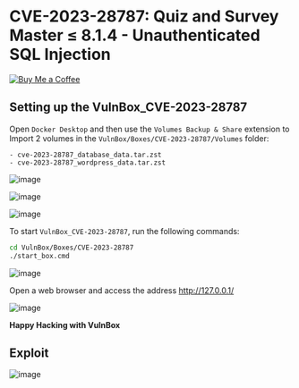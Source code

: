 # CVE-2023-28787: Quiz and Survey Master ≤ 8.1.4 - Unauthenticated SQL Injection
[![Buy Me a Coffee](https://www.buymeacoffee.com/assets/img/custom_images/orange_img.png)](https://www.buymeacoffee.com/truocphan)

## Setting up the VulnBox_CVE-2023-28787
Open `Docker Desktop` and then use the `Volumes Backup & Share` extension to Import 2 volumes in the `VulnBox/Boxes/CVE-2023-28787/Volumes` folder:
```
- cve-2023-28787_database_data.tar.zst
- cve-2023-28787_wordpress_data.tar.zst
```

![image](https://user-images.githubusercontent.com/57470560/234553508-68e6c5d9-b08f-4031-ae8a-a5c468a3c006.png)

![image](https://user-images.githubusercontent.com/57470560/234553739-0fbab413-1bb8-4094-ad42-84e910e2f137.png)

![image](https://user-images.githubusercontent.com/57470560/234553820-8a01099e-cde6-41f9-9d1e-2d2bd0d5d5a4.png)

To start `VulnBox_CVE-2023-28787`, run the following commands:
```bash
cd VulnBox/Boxes/CVE-2023-28787
./start_box.cmd
```
![image](https://user-images.githubusercontent.com/57470560/234554147-a85b6f53-be1e-4aa2-840c-d7354ac72a12.png)

Open a web browser and access the address http://127.0.0.1/

![image](https://user-images.githubusercontent.com/57470560/234554247-38159823-0e7f-4e07-ba03-c5ce0f442416.png)

**Happy Hacking with VulnBox**

## Exploit
![image](https://user-images.githubusercontent.com/57470560/233784237-080aee82-6858-4c59-a696-ba504c1ff021.png)
